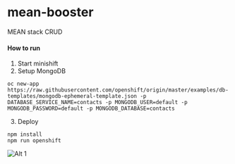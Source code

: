 # mean-booster

MEAN stack CRUD

#### How to run

1. Start minishift
2. Setup MongoDB
```
oc new-app https://raw.githubusercontent.com/openshift/origin/master/examples/db-templates/mongodb-ephemeral-template.json -p DATABASE_SERVICE_NAME=contacts -p MONGODB_USER=default -p MONGODB_PASSWORD=default -p MONGODB_DATABASE=contacts
```
3. Deploy 
```
npm install
npm run openshift
```

![Alt 1](https://github.com/bucharest-gold/mean-booster/raw/master/mb.png)